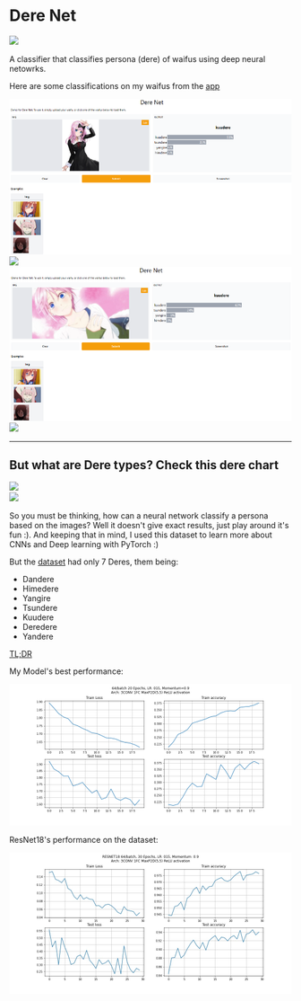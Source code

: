 # Dere Net

[![](https://img.shields.io/badge/heroku-deployed-green)](https://derenet.herokuapp.com/)

A classifier that classifies persona (dere) of waifus using deep neural netowrks.

Here are some classifications on my waifus from the [app](https://derenet.herokuapp.com)

<div>
<img src="./assets/demo1.png" width=800px>
<img height="20" src="https://upload.wikimedia.org/wikipedia/commons/5/59/Empty.png">
<img src="./assets/demo2.png" width=800px>
</div>
<img height="25" src="https://upload.wikimedia.org/wikipedia/commons/5/59/Empty.png">

---

## But what are Dere types? Check this dere chart
<div>
<img height="20" src="https://upload.wikimedia.org/wikipedia/commons/5/59/Empty.png">
</div>
<img src="https://i.pinimg.com/originals/9b/eb/87/9beb870c74adb42c917301563066597b.jpg" height=500px>

So you must be thinking, how can a neural network classify a persona based on the images? Well it doesn't give exact results, just play around it's fun :). And keeping that in mind, I used this dataset to learn more about CNNs and Deep learning with PyTorch :)

But the [dataset](https://www.kaggle.com/jahelsantiagoleon/female-anime-characters-anime-dataset) had only 7 Deres, them being:
- Dandere
- Himedere
- Yangire
- Tsundere
- Kuudere
- Deredere
- Yandere

[TL;DR](https://github.com/insaiyancvk/Dere-Net/blob/main/updates.md)

My Model's best performance:

![](./assets/64bat20epochLR0151.png)

ResNet18's performance on the dataset:

![](./assets/RESNET18.png)
